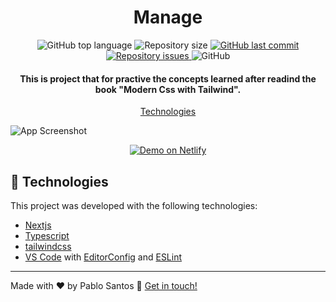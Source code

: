 <h1 align="center"> 
    Manage
</h1>

<p align="center">
  <img alt="GitHub top language" src="https://img.shields.io/github/languages/top/pablonatan/tailwind-landing-page.svg">

  <img alt="Repository size" src="https://img.shields.io/github/repo-size/pablonatan/tailwind-landing-page.svg">
  <a href="https://github.com/pablonatan/tailwind-landing-page/commits/main">
    <img alt="GitHub last commit" src="https://img.shields.io/github/last-commit/pablonatan/tailwind-landing-page.svg">
  </a>

  <a href="https://github.com/pablonatan/tailwind-landing-page/issues">
    <img alt="Repository issues" src="https://img.shields.io/github/issues/pablonatan/tailwind-landing-page.svg">
  </a>

  <img alt="GitHub" src="https://img.shields.io/github/license/pablonatan/tailwind-landing-page.svg">
</p>

<h4 align="center">
  This is project that for practive the concepts learned after readind the book "Modern Css with Tailwind".
</h4>

<p align="center">
  <a href="#rocket-technologies">Technologies</a>
</p>

![App Screenshot](https://media.graphcms.com/output=format:jpg/resize=height:800,fit:max/z9vVTPuYQSqb1g1pJpVG)

<p align="center">
  <a href="https://tailwind-landing-page-9zi5tluyi-pablonatan.vercel.app/" target="_blank">
    <img alt="Demo on Netlify" src="https://media.graphcms.com/output=format:jpg/resize=height:800,fit:max/tsmyh5JVS7KsxPUrOb9v">
  </a>
</p>

## :rocket: Technologies

This project was developed with the following technologies:

- [Nextjs](https://nextjs.org/)
- [Typescript][ts]
- [tailwindcss](https://tailwindcss.com/)
- [VS Code][vscode] with [EditorConfig][vceditconfig] and [ESLint][vceslint]

---

Made with ♥ by Pablo Santos :wave: [Get in touch!](https://www.linkedin.com/in/pablo-santos-a241b621b/)

[ts]: https://www.typescriptlang.org
[vscode]: https://code.visualstudio.com/
[yarn]: https://yarnpkg.com/
[vceditconfig]: https://marketplace.visualstudio.com/items?itemName=EditorConfig.EditorConfig
[vceslint]: https://marketplace.visualstudio.com/items?itemName=dbaeumer.vscode-eslint
